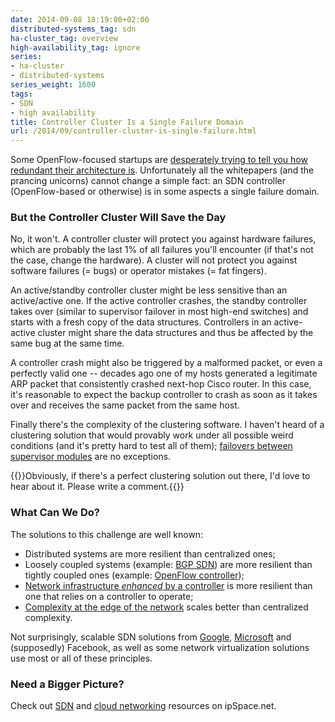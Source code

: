 ```yaml
---
date: 2014-09-08 18:19:00+02:00
distributed-systems_tag: sdn
ha-cluster_tag: overview
high-availability_tag: ignore
series:
- ha-cluster
- distributed-systems
series_weight: 1600
tags:
- SDN
- high availability
title: Controller Cluster Is a Single Failure Domain
url: /2014/09/controller-cluster-is-single-failure.html
---
```

Some OpenFlow-focused startups are [desperately trying to tell you how redundant their architecture is](http://www.bigswitch.com/blog/2014/06/02/modern-openflow-and-sdn-part-ii). Unfortunately all the whitepapers (and the prancing unicorns) cannot change a simple fact: an SDN controller (OpenFlow-based or otherwise) is in some aspects a single failure domain.
<!--more-->
### But the Controller Cluster Will Save the Day

No, it won't. A controller cluster will protect you against hardware failures, which are probably the last 1% of all failures you'll encounter (if that's not the case, change the hardware). A cluster will not protect you against software failures (= bugs) or operator mistakes (= fat fingers).

An active/standby controller cluster might be less sensitive than an active/active one. If the active controller crashes, the standby controller takes over (similar to supervisor failover in most high-end switches) and starts with a fresh copy of the data structures. Controllers in an active-active cluster might share the data structures and thus be affected by the same bug at the same time.

A controller crash might also be triggered by a malformed packet, or even a perfectly valid one -- decades ago one of my hosts generated a legitimate ARP packet that consistently crashed next-hop Cisco router. In this case, it's reasonable to expect the backup controller to crash as soon as it takes over and receives the same packet from the same host.

Finally there's the complexity of the clustering software. I haven't heard of a clustering solution that would provably work under all possible weird conditions (and it's pretty hard to test all of them); [failovers between supervisor modules](https://blog.ipspace.net/2014/04/should-we-use-redundant-supervisors.html) are no exceptions.

{{<note>}}Obviously, if there's a perfect clustering solution out there, I'd love to hear about it. Please write a comment.{{</note>}}

### What Can We Do?

The solutions to this challenge are well known:

-   Distributed systems are more resilient than centralized ones;
-   Loosely coupled systems (example: [BGP SDN](https://blog.ipspace.net/2013/10/exception-routing-with-bgp-sdn-done.html)) are more resilient than tightly coupled ones (example: [OpenFlow controller](http://blog.ipspace.net/2013/09/openflow-fabric-controllers-are-light.html));
-   [Network infrastructure *enhanced* by a controller](http://demo.ipspace.net/get/5.20%20-%20Plexxi%20Affinity%20Networking.mp4) is more resilient than one that relies on a controller to operate;
-   [Complexity at the edge of the network](https://blog.ipspace.net/2011/05/complexity-belongs-to-network-edge.html) scales better than centralized complexity.

Not surprisingly, scalable SDN solutions from [Google](https://blog.ipspace.net/2012/05/openflow-google-brilliant-but-not.html), [Microsoft](https://www.nanog.org/sites/default/files/wed.general.brainslug.lapukhov.20.pdf) and (supposedly) Facebook, as well as some network virtualization solutions use most or all of these principles.

### Need a Bigger Picture?

Check out [SDN](http://www.ipspace.net/SDN) and [cloud networking](http://www.ipspace.net/Cloud) resources on ipSpace.net.
